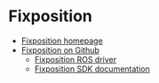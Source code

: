 # Fixposition

- [Fixposition homepage](https://www.fixposition.com/)
- [Fixposition on Github](github.com/fixposition)
    - [Fixposition ROS driver](https://github.com/fixposition/fixposition_driver)
    - [Fixposition SDK documentation](https://fixposition.github.io/fixposition_utility/fixposition-sdk-docs)
